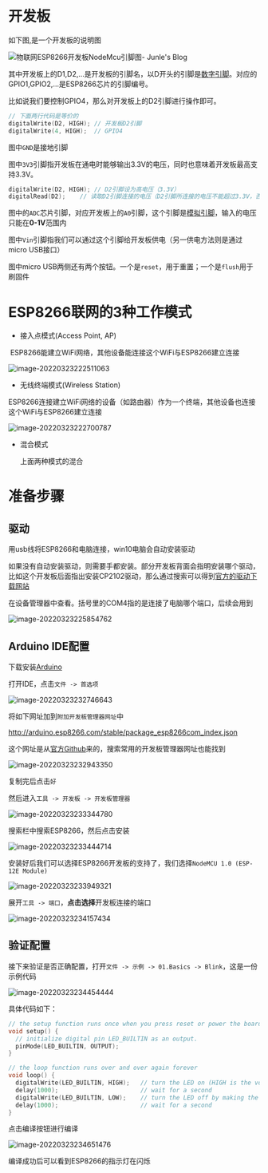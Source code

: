 # 开发板

如下图,是一个开发板的说明图

![物联网ESP8266开发板NodeMcu引脚图- Junle's Blog](https://raw.githubusercontent.com/chan-we/my_note/picbed/202203232153742.png)

其中开发板上的D1,D2,...是开发板的引脚名，以D开头的引脚是[数字引脚](https://baike.baidu.com/item/%E6%95%B0%E5%AD%97%E4%BF%A1%E5%8F%B7)。对应的GPIO1,GPIO2,...是ESP8266芯片的引脚编号。

比如说我们要控制GPIO4，那么对开发板上的D2引脚进行操作即可。

```c++
// 下面两行代码是等价的
digitalWrite(D2, HIGH);	// 开发板D2引脚
digitalWrite(4, HIGH);	// GPIO4
```

图中`GND`是接地引脚

图中`3V3`引脚指开发板在通电时能够输出3.3V的电压，同时也意味着开发板最高支持3.3V。

```c++
digitalWrite(D2, HIGH);	// D2引脚设为高电压（3.3V）
digitalRead(D2);	// 读取D2引脚连接的电压（D2引脚所连接的电压不能超过3.3V，否则容易烧坏）
```

图中的`ADC`芯片引脚，对应开发板上的`A0`引脚，这个引脚是[模拟引脚](https://baike.baidu.com/item/%E6%A8%A1%E6%8B%9F%E4%BF%A1%E5%8F%B7/706796)，输入的电压只能在**0-1V**范围内

图中`Vin`引脚指我们可以通过这个引脚给开发板供电（另一供电方法则是通过micro USB接口）

图中micro USB两侧还有两个按钮。一个是`reset`，用于重置；一个是`flush`用于刷固件

# ESP8266联网的3种工作模式

- 接入点模式(Access Point, AP)

​		ESP8266能建立WiFi网络，其他设备能连接这个WiFi与ESP8266建立连接

![image-20220323222511063](https://raw.githubusercontent.com/chan-we/my_note/picbed/202203232225160.png)

- 无线终端模式(Wireless Station)

​		ESP8266连接建立WiFi网络的设备（如路由器）作为一个终端，其他设备也连接这个WiFi与ESP8266建立连接

![image-20220323222700787](https://raw.githubusercontent.com/chan-we/my_note/picbed/202203232227887.png)

- 混合模式

  上面两种模式的混合

# 准备步骤

## 驱动

用usb线将ESP8266和电脑连接，win10电脑会自动安装驱动

如果没有自动安装驱动，则需要手都安装。部分开发板背面会指明安装哪个驱动，比如这个开发板后面指出安装CP2102驱动，那么通过搜索可以得到[官方的驱动下载网站](https://cn.silabs.com/developers/usb-to-uart-bridge-vcp-drivers)

在设备管理器中查看。括号里的COM4指的是连接了电脑哪个端口，后续会用到

![image-20220323225854762](https://raw.githubusercontent.com/chan-we/my_note/picbed/202203232258820.png)

## Arduino IDE配置

下载安装[Arduino](https://www.arduino.cc/en/software)

打开IDE，点击`文件 -> 首选项`

![image-20220323232746643](https://raw.githubusercontent.com/chan-we/my_note/picbed/202203232327707.png)

将如下网址加到`附加开发板管理器网址`中

<http://arduino.esp8266.com/stable/package_esp8266com_index.json>

这个网址是从[官方Github](https://github.com/esp8266/Arduino)来的，搜索常用的开发板管理器网址也能找到

![image-20220323232943350](https://raw.githubusercontent.com/chan-we/my_note/picbed/202203232329423.png)

复制完后点击`好`

然后进入`工具 -> 开发板 -> 开发板管理器`

![image-20220323233344780](https://raw.githubusercontent.com/chan-we/my_note/picbed/202203232333862.png)

搜索栏中搜索ESP8266，然后点击安装

![image-20220323233444714](https://raw.githubusercontent.com/chan-we/my_note/picbed/202203232334788.png)

安装好后我们可以选择ESP8266开发板的支持了，我们选择`NodeMCU 1.0 (ESP-12E Module)`

![image-20220323233949321](https://raw.githubusercontent.com/chan-we/my_note/picbed/202203232339424.png)

展开`工具 -> 端口`，**点击选择**开发板连接的端口

![image-20220323234157434](https://raw.githubusercontent.com/chan-we/my_note/picbed/202203232341505.png)

## 验证配置

接下来验证是否正确配置，打开`文件 -> 示例 -> 01.Basics -> Blink`，这是一份示例代码

![image-20220323234454444](https://raw.githubusercontent.com/chan-we/my_note/picbed/202203232344515.png)

具体代码如下：

```c++
// the setup function runs once when you press reset or power the board
void setup() {
  // initialize digital pin LED_BUILTIN as an output.
  pinMode(LED_BUILTIN, OUTPUT);
}

// the loop function runs over and over again forever
void loop() {
  digitalWrite(LED_BUILTIN, HIGH);   // turn the LED on (HIGH is the voltage level)
  delay(1000);                       // wait for a second
  digitalWrite(LED_BUILTIN, LOW);    // turn the LED off by making the voltage LOW
  delay(1000);                       // wait for a second
}
```

点击编译按钮进行编译

![image-20220323234651476](https://raw.githubusercontent.com/chan-we/my_note/picbed/202203232346530.png)

编译成功后可以看到ESP8266的指示灯在闪烁